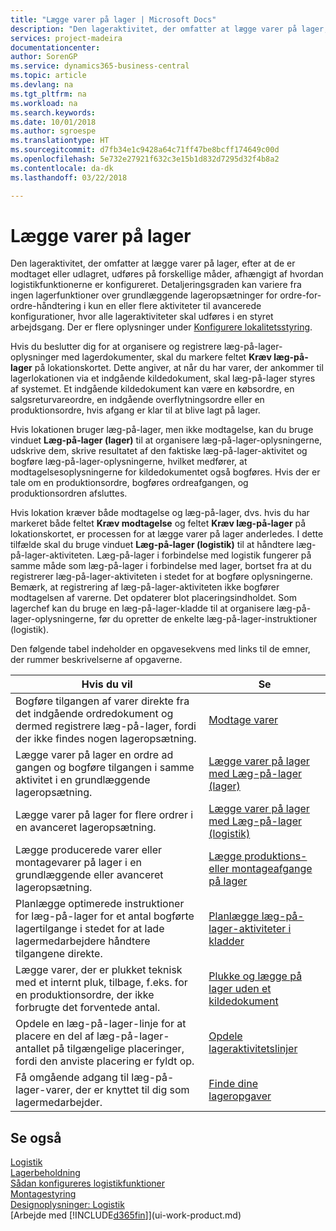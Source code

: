 ```yaml
---
title: "Lægge varer på lager | Microsoft Docs"
description: "Den lageraktivitet, der omfatter at lægge varer på lager, efter at de er modtaget eller udlagret, udføres på forskellige måder, afhængigt af hvordan logistikfunktionerne er konfigureret."
services: project-madeira
documentationcenter: 
author: SorenGP
ms.service: dynamics365-business-central
ms.topic: article
ms.devlang: na
ms.tgt_pltfrm: na
ms.workload: na
ms.search.keywords: 
ms.date: 10/01/2018
ms.author: sgroespe
ms.translationtype: HT
ms.sourcegitcommit: d7fb34e1c9428a64c71ff47be8bcff174649c00d
ms.openlocfilehash: 5e732e27921f632c3e15b1d832d7295d32f4b8a2
ms.contentlocale: da-dk
ms.lasthandoff: 03/22/2018

---
```

# <a name="putting-items-away"></a>Lægge varer på lager
Den lageraktivitet, der omfatter at lægge varer på lager, efter at de er modtaget eller udlagret, udføres på forskellige måder, afhængigt af hvordan logistikfunktionerne er konfigureret. Detaljeringsgraden kan variere fra ingen lagerfunktioner over grundlæggende lageropsætninger for ordre-for-ordre-håndtering i kun en eller flere aktiviteter til avancerede konfigurationer, hvor alle lageraktiviteter skal udføres i en styret arbejdsgang. Der er flere oplysninger under [Konfigurere lokalitetsstyring](warehouse-setup-warehouse.md).

Hvis du beslutter dig for at organisere og registrere læg-på-lager-oplysninger med lagerdokumenter, skal du markere feltet **Kræv læg-på-lager** på lokationskortet. Dette angiver, at når du har varer, der ankommer til lagerlokationen via et indgående kildedokument, skal læg-på-lager styres af systemet. Et indgående kildedokument kan være en købsordre, en salgsreturvareordre, en indgående overflytningsordre eller en produktionsordre, hvis afgang er klar til at blive lagt på lager.  

Hvis lokationen bruger læg-på-lager, men ikke modtagelse, kan du bruge vinduet **Læg-på-lager (lager)** til at organisere læg-på-lager-oplysningerne, udskrive dem, skrive resultatet af den faktiske læg-på-lager-aktivitet og bogføre læg-på-lager-oplysningerne, hvilket medfører, at modtagelsesoplysningerne for kildedokumentet også bogføres. Hvis der er tale om en produktionsordre, bogføres ordreafgangen, og produktionsordren afsluttes.

Hvis lokation kræver både modtagelse og læg-på-lager, dvs. hvis du har markeret både feltet **Kræv modtagelse** og feltet **Kræv læg-på-lager** på lokationskortet, er processen for at lægge varer på lager anderledes. I dette tilfælde skal du bruge vinduet **Læg-på-lager (logistik)** til at håndtere læg-på-lager-aktiviteten. Læg-på-lager i forbindelse med logistik fungerer på samme måde som læg-på-lager i forbindelse med lager, bortset fra at du registrerer læg-på-lager-aktiviteten i stedet for at bogføre oplysningerne. Bemærk, at registrering af læg-på-lager-aktiviteten ikke bogfører modtagelsen af varerne. Det opdaterer blot placeringsindholdet. Som lagerchef kan du bruge en læg-på-lager-kladde til at organisere læg-på-lager-oplysningerne, før du opretter de enkelte læg-på-lager-instruktioner (logistik).

Den følgende tabel indeholder en opgavesekvens med links til de emner, der rummer beskrivelserne af opgaverne.   

|**Hvis du vil**|**Se**|  
|------------|-------------|  
|Bogføre tilgangen af varer direkte fra det indgående ordredokument og dermed registrere læg-på-lager, fordi der ikke findes nogen lageropsætning.|[Modtage varer](warehouse-how-receive-items.md)|  
|Lægge varer på lager en ordre ad gangen og bogføre tilgangen i samme aktivitet i en grundlæggende lageropsætning.|[Lægge varer på lager med Læg-på-lager (lager)](warehouse-how-to-put-items-away-with-inventory-put-aways.md)|  
|Lægge varer på lager for flere ordrer i en avanceret lageropsætning.|[Lægge varer på lager med Læg-på-lager (logistik)](warehouse-how-to-put-items-away-with-warehouse-put-aways.md)|  
|Lægge producerede varer eller montagevarer på lager i en grundlæggende eller avanceret lageropsætning.|[Lægge produktions- eller montageafgange på lager](warehouse-how-to-put-away-production-output.md)|
|Planlægge optimerede instruktioner for læg-på-lager for et antal bogførte lagertilgange i stedet for at lade lagermedarbejdere håndtere tilgangene direkte.|[Planlægge læg-på-lager-aktiviteter i kladder](warehouse-how-to-plan-put-aways-in-worksheets.md)|  
|Lægge varer, der er plukket teknisk med et internt pluk, tilbage, f.eks. for en produktionsordre, der ikke forbrugte det forventede antal.|[Plukke og lægge på lager uden et kildedokument](warehouse-how-to-create-put-aways-from-internal-put-aways.md)|
|Opdele en læg-på-lager-linje for at placere en del af læg-på-lager-antallet på tilgængelige placeringer, fordi den anviste placering er fyldt op.|[Opdele lageraktivitetslinjer](warehouse-how-to-split-warehouse-activity-lines.md)|
|Få omgående adgang til læg-på-lager-varer, der er knyttet til dig som lagermedarbejder.|[Finde dine lageropgaver](warehouse-how-to-find-your-warehouse-assignments.md)|    

## <a name="see-also"></a>Se også  
[Logistik](warehouse-manage-warehouse.md)  
[Lagerbeholdning](inventory-manage-inventory.md)  
[Sådan konfigureres logistikfunktioner](warehouse-setup-warehouse.md)     
[Montagestyring](assembly-assemble-items.md)    
[Designoplysninger: Logistik](design-details-warehouse-management.md)  
[Arbejde med [!INCLUDE[d365fin](includes/d365fin_md.md)]](ui-work-product.md)  

